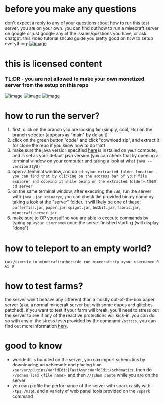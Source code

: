 # before you make any questions
don't expect a reply to any of your questions about how to run this test server. you are on your own. you can find out how to run a minecraft server on google or just google any of the issues/questions you have, or ask chatgpt. this video tutorial should guide you pretty good on how to setup everything:
[![image](https://github.com/user-attachments/assets/a363c04c-9e26-4a41-9d48-0e1c745ce69b)](https://youtu.be/di6s3Q7b_vg)

# this is licensed content
### TL;DR - you are not allowed to make your own monetized server from the setup on this repo
[![image](https://mirrors.creativecommons.org/presskit/icons/cc.svg)](https://creativecommons.org/licenses/by-nc/4.0/)
[![image](https://mirrors.creativecommons.org/presskit/icons/by.svg)](https://creativecommons.org/licenses/by-nc/4.0/)
[![image](https://mirrors.creativecommons.org/presskit/icons/nc.svg)](https://creativecommons.org/licenses/by-nc/4.0/)

# how to run the server?
1. first, click on the branch you are looking for (simply, cool, etc) on the branch selector (appears as "main" by default)
2. click on the green button "code" and click "download zip", and extract it (or clone the repo if you know how to do that)
3. make sure the java version specified [here](https://docs.papermc.io/paper/getting-started) is installed on your compute, and is set as your default java version (you can check that by opening a terminal window on your computer and taking a look at what ``java --version`` says)
4. open a terminal window, and do ``cd <your extracted folder location - you can find that by clicking on the address bar of your file explorer and copying it while being on the extracted folder>``, then ``cd server``
5. on the same terminal window, after executing the ``cd``s, run the server with ``java -jar <binary>``, you can check the provided binary name by taking a look at the "server" folder. it will likely be one of these: ``pufferfish.jar``, ``paper.jar``, ``spigot.jar``, ``bukkit.jar``, ``fabric.jar``, ``minecraft-server.jar``
6. make sure to OP yourself so you are able to execute commands by typing ``op <your username>`` once the server finished starting (will display "done")

# how to teleport to an empty world?
run ``/execute in minecraft:otherside run minecraft:tp <your username> 0 65 0``

# how to test farms?
the server won't behave any different than a mostly out-of-the-box paper server (aka, a normal minecraft server but with some dupes and glitches patched). if you want to test if your farm will break, you'll need to stress out the server to see if any of the reactive protections will kick-in. you can do so with any of the stress tests provided by the command ``/stress``. you can find out more information [here](https://www.spigotmc.org/resources/stress.79374/).

# good to know
- worldedit is bundled on the server, you can import schematics by downloading an schematic and placing it on ``/server/plugins/WorldEdit|FastAsyncWorldEdit/schematics``, then do ``//schem load <file name>``, and then ``//schem paste`` while you are on the server
- you can profile the performance of the server with spark easily with ``/tps``, ``/mspt``, and a variety of web panel tools provided on the ``/spark`` command
